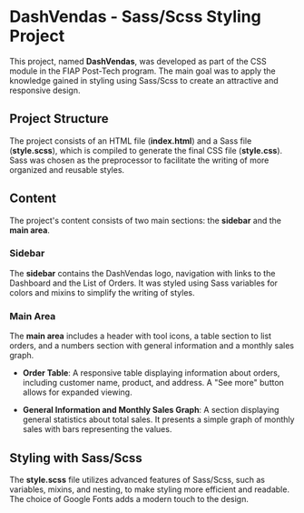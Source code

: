 # DashVendas - Sass/Scss Styling Project

This project, named **DashVendas**, was developed as part of the CSS module in the FIAP Post-Tech program. The main goal was to apply the knowledge gained in styling using Sass/Scss to create an attractive and responsive design.

## Project Structure

The project consists of an HTML file (**index.html**) and a Sass file (**style.scss**), which is compiled to generate the final CSS file (**style.css**). Sass was chosen as the preprocessor to facilitate the writing of more organized and reusable styles.

## Content

The project's content consists of two main sections: the **sidebar** and the **main area**.

### Sidebar

The **sidebar** contains the DashVendas logo, navigation with links to the Dashboard and the List of Orders. It was styled using Sass variables for colors and mixins to simplify the writing of styles.

### Main Area

The **main area** includes a header with tool icons, a table section to list orders, and a numbers section with general information and a monthly sales graph.

- **Order Table**: A responsive table displaying information about orders, including customer name, product, and address. A "See more" button allows for expanded viewing.

- **General Information and Monthly Sales Graph**: A section displaying general statistics about total sales. It presents a simple graph of monthly sales with bars representing the values.

## Styling with Sass/Scss

The **style.scss** file utilizes advanced features of Sass/Scss, such as variables, mixins, and nesting, to make styling more efficient and readable. The choice of Google Fonts adds a modern touch to the design.
